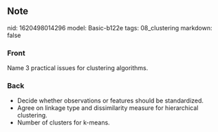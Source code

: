 ## Note
nid: 1620498014296
model: Basic-b122e
tags: 08_clustering
markdown: false

### Front
Name 3 practical issues for clustering algorithms.

### Back
<div>
  <div>
    <ul>
      <li>Decide whether observations or features should be
      standardized.
      <li>Agree on linkage type and dissimilarity measure for
      hierarchical clustering.
      <li>Number of clusters for k-means.
    </ul>
  </div>
</div>

